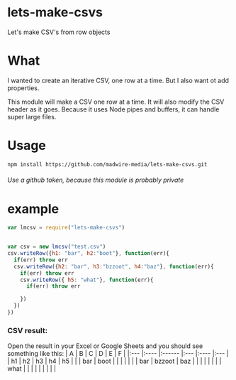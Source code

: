 # lets-make-csvs
Let's make CSV's from row objects


# What
I wanted to create an iterative CSV, one row at a time.  But I also want ot add properties.

This module will make a CSV one row at a time. It will also modify the CSV header as it goes. Because it uses Node pipes and buffers, it can handle super large files.  

# Usage

`npm install https://github.com/madwire-media/lets-make-csvs.git`

###### Use a github token, because this module is probably private

# example
```javascript
var lmcsv = require("lets-make-csvs")


var csv = new lmcsv("test.csv")
csv.writeRow({h1: "bar", h2:"boot"}, function(err){
  if(err) throw err
  csv.writeRow({h2: "bar", h3:"bzzoot", h4:"baz"}, function(err){
    if(err) throw err
    csv.writeRow({ h5: "what"}, function(err){
      if(err) throw err

    })
  })
})
```

### CSV result:
Open the result in your Excel or Google Sheets and you should see something like this:
| A   | B    | C      | D   | E    | F   |
|:--- |:---- |:------ |:--- |:---- |:--- |
| h1  | h2   | h3     | h4  | h5   |     |
| bar | boot |        |     |      |     |
|     | bar  | bzzoot | baz |      |     |
|     |      |        |     | what |     |
|     |      |        |     |      |     |
